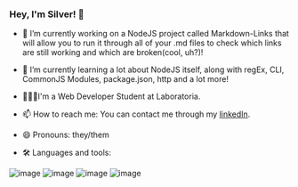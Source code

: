 ### Hey, I'm Silver! 👋

- 🔭 I’m currently working on a NodeJS project called Markdown-Links that will allow you to run it through all of your .md files to check which links are still working and which are broken(cool, uh?)!
- 🌱 I’m currently learning a lot about NodeJS itself, along with regEx, CLI, CommonJS Modules, package.json, http and a lot more!
- 👨🏿‍💻I'm a Web Developer Student at Laboratoria.
- 📫 How to reach me: You can contact me through my [linkedIn](https://www.linkedin.com/in/silver-santos/).
- 😄 Pronouns: they/them

- 🛠️ Languages and tools:

![image](https://github.com/silversantos/silversantos/assets/122470963/5e5f74c3-65f0-43d2-992b-1e3ce3977836)
![image](https://github.com/silversantos/silversantos/assets/122470963/29d24f00-0d29-4fe6-9fb0-75ccf1ff6d01)
![image](https://github.com/silversantos/silversantos/assets/122470963/468628ed-dd3e-48c3-8461-8efa63c822d9)
![image](https://github.com/silversantos/silversantos/assets/122470963/93c3509c-fa53-495c-8300-92ac1d982e10)
